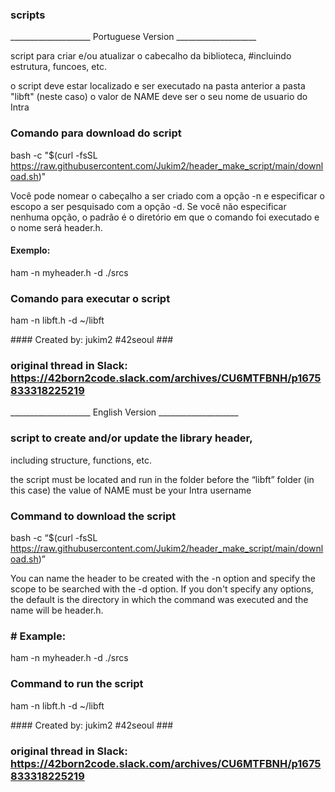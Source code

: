 ### scripts

____________________ Portuguese Version ____________________

script para criar e/ou atualizar o cabecalho da biblioteca, 
#incluindo estrutura, funcoes, etc.

o script deve estar localizado 
e ser executado na pasta anterior a pasta "libft" (neste caso)
o valor de NAME deve ser o seu nome de usuario do Intra 

### Comando para download do script

bash -c "$(curl -fsSL https://raw.githubusercontent.com/Jukim2/header_make_script/main/download.sh)"


Você pode nomear o cabeçalho a ser criado com a opção -n 
e especificar o escopo a ser pesquisado com a opção -d. 
Se você não especificar nenhuma opção, o padrão é o diretório 
em que o comando foi executado e o nome será header.h.
 
#### Exemplo:
ham -n myheader.h -d ./srcs 

### Comando para executar o script
ham -n libft.h -d ~/libft 


\#### Created by: jukim2 #42seoul ###
### original thread in Slack: https://42born2code.slack.com/archives/CU6MTFBNH/p1675833318225219


____________________ English Version ____________________

### script to create and/or update the library header, 
including structure, functions, etc.

the script must be located 
and run in the folder before the “libft” folder (in this case)
the value of NAME must be your Intra username 

### Command to download the script

bash -c “$(curl -fsSL https://raw.githubusercontent.com/Jukim2/header_make_script/main/download.sh)”

You can name the header to be created with the -n option 
and specify the scope to be searched with the -d option. 
If you don't specify any options, the default is the directory 
in which the command was executed and the name will be header.h.

### # Example:
ham -n myheader.h -d ./srcs 
### Command to run the script
ham -n libft.h -d ~/libft 


\#### Created by: jukim2 #42seoul ###
### original thread in Slack: https://42born2code.slack.com/archives/CU6MTFBNH/p1675833318225219
